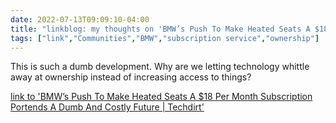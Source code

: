 ---date: 2022-07-13T09:09:10-04:00title: "linkblog: my thoughts on 'BMW’s Push To Make Heated Seats A $18 Per Month Subscription Portends A Dumb And Costly Future | Techdirt'"tags: ["link","Communities","BMW","subscription service","ownership"]---This is such a dumb development. Why are we letting technology whittle away at ownership instead of increasing access to things? [link to 'BMW’s Push To Make Heated Seats A $18 Per Month Subscription Portends A Dumb And Costly Future | Techdirt'](https://www.techdirt.com/2022/07/13/bmws-push-to-make-heated-seats-a-18-per-month-subscription-portends-a-dumb-and-costly-future/)